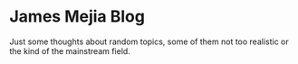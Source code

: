 # James Mejia Blog

Just some thoughts about random topics,
some of them not too realistic or the kind of 
the mainstream field.
